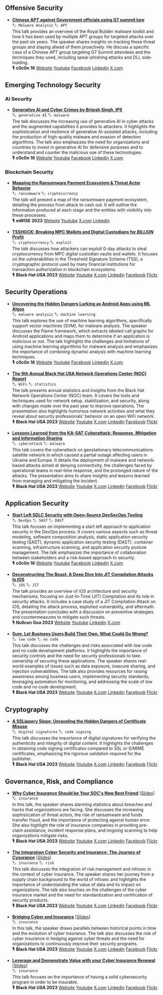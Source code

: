 ## Offensive Security
- [**Chinese APT against Government officials using G7 summit lure**](https://www.youtube.com/watch?v=QkQ9kSaG9WA)    
`🏷️ Malware Analysis`  `🏷️ APT`  
This talk provides an overview of the Royal Builder malware toolkit and how it has been used by multiple APT groups for targeted attacks over the past six years. The speaker shares insights on tracking these threat groups and staying ahead of them proactively. He discuss a specific case of a Chinese APT group targeting G7 Summit attendees and the techniques they used, including spear-phishing attacks and DLL side-loading.  
🎙️  **c0c0n 16** [Website](https://india.c0c0n.org/2023) [Youtube](https://www.youtube.com/channel/UCdrUwHUyIyxz-Xd5e920_yQ) [Facebook](https://www.facebook.com/pages/c0c0n/137968402889465)  [Linkedin](https://www.linkedin.com/company/c0c0nconference)  [X.com](https://x.com/_c0c0n_)    

## Emerging Technology Security
### AI Security
- [**Generative AI and Cyber Crimes by Brijesh Singh, IPS**](https://www.youtube.com/watch?v=kbEw9jWH2ic)    
`🏷️ generative AI`  `🏷️ malware`  
The talk discusses the increasing use of generative AI in cyber attacks and the augmented capabilities it provides to attackers. It highlights the sophistication and resilience of generative AI-assisted attacks, including the production of high-quality malware and evasion of detection algorithms. The talk also emphasizes the need for organizations and countries to invest in generative AI for defensive purposes and to understand and counter the malicious use of these technologies.  
🎙️  **c0c0n 16** [Website](https://india.c0c0n.org/2023) [Youtube](https://www.youtube.com/channel/UCdrUwHUyIyxz-Xd5e920_yQ) [Facebook](https://www.facebook.com/pages/c0c0n/137968402889465)  [Linkedin](https://www.linkedin.com/company/c0c0nconference)  [X.com](https://x.com/_c0c0n_)    

### Blockchain Security
- [**Mapping the Ransomware Payment Ecosystem & Threat Actor Behavior**](https://www.youtube.com/watch?v=bFrw-qvaIRs)    
`🏷️ ransomware`  `🏷️ cryptocurrency`  
The talk will present a map of the ransomware payment ecosystem, detailing the process from attack to cash out. It will outline the information produced at each stage and the entities with visibility into these processes.  
🎙️  **mWISE 2023** [Website](https://mwise.mandiant.com) [Youtube](https://www.youtube.com/playlist?list=PLdkRFluYWTrLOrFPjb8ZdjqPGJNyacWPd) [X.com](https://x.com/mwiseconference)  [Linkedin](https://www.linkedin.com/showcase/mwise-conference)    

- [**TSSHOCK: Breaking MPC Wallets and Digital Custodians for $BILLION$ Profit**](https://www.youtube.com/watch?v=5mlQb8PEF3A)    
`🏷️ cryptocurrency`  `🏷️ exploit`  
The talk discusses how attackers can exploit 0-day attacks to steal cryptocurrency from MPC digital custodian vaults and wallets. It focuses on the vulnerabilities in the Threshold Signature Scheme (TSS), a cryptographic protocol used by many financial institutions for transaction authorization in blockchain ecosystems.  
🎙️  **Black Hat USA 2023** [Website](https://www.blackhat.com) [Youtube](https://www.youtube.com/playlist?list=PLH15HpR5qRsWalnnt-9eYELxbEcYBPB6I) [X.com](https://x.com/BlackHatEvents)  [Linkedin](https://www.linkedin.com/in/black-hat-official-4b222772)  [Facebook](https://facebook.com/Black-Hat-Events-107691635153)  [Flickr](https://flickr.com/photos/blackhatevents)    

## Security Operations
- [**Uncovering the Hidden Dangers Lurking as Android Apps using ML Algos**](https://www.youtube.com/watch?v=fgM3d7-aFBc)    
`🏷️ malware analysis`  `🏷️ machine learning`  
This talk explores the use of machine learning algorithms, specifically support vector machines (SVM), for malware analysis. The speaker discusses the Flame framework, which extracts labeled call graphs for Android applications and maps them to determine if an application is malicious or not. The talk highlights the challenges and limitations of using machine learning algorithms for malware analysis and emphasizes the importance of combining dynamic analysis with machine learning techniques.  
🎙️  **c0c0n 16** [Website](https://india.c0c0n.org/2023) [Youtube](https://www.youtube.com/channel/UCdrUwHUyIyxz-Xd5e920_yQ) [Facebook](https://www.facebook.com/pages/c0c0n/137968402889465)  [Linkedin](https://www.linkedin.com/company/c0c0nconference)  [X.com](https://x.com/_c0c0n_)    

- [**The 9th Annual Black Hat USA Network Operations Center (NOC) Report**](https://www.youtube.com/watch?v=6lVR54kYu8w)    
`🏷️ WiFi`  `🏷️ statistics`  
The talk presents annual statistics and insights from the Black Hat Network Operations Center (NOC) team. It covers the tools and techniques used for network setup, stabilization, and security, along with changes made over the past year to improve operations. The presentation also highlights humorous network activities and what they reveal about security professionals' behavior on an open WiFi network.  
🎙️  **Black Hat USA 2023** [Website](https://www.blackhat.com) [Youtube](https://www.youtube.com/playlist?list=PLH15HpR5qRsWalnnt-9eYELxbEcYBPB6I) [X.com](https://x.com/BlackHatEvents)  [Linkedin](https://www.linkedin.com/in/black-hat-official-4b222772)  [Facebook](https://facebook.com/Black-Hat-Events-107691635153)  [Flickr](https://flickr.com/photos/blackhatevents)    

- [**Lessons Learned from the KA-SAT Cyberattack: Response, Mitigation and Information Sharing**](https://www.youtube.com/watch?v=RdjthhBylMk)    
`🏷️ cyberattack`  `🏷️ malware`  
This talk covers the cyberattack on geostationary telecommunications satellite network in which caused a partial outage affecting users in Ukraine and Europe. It details the deployment of malware and network-based attacks aimed at denying connectivity, the challenges faced by operational teams in real-time response, and the prolonged nature of the attacks. The presentation aims to share insights and lessons learned from managing and mitigating the incident.  
🎙️  **Black Hat USA 2023** [Website](https://www.blackhat.com) [Youtube](https://www.youtube.com/playlist?list=PLH15HpR5qRsWalnnt-9eYELxbEcYBPB6I) [X.com](https://x.com/BlackHatEvents)  [Linkedin](https://www.linkedin.com/in/black-hat-official-4b222772)  [Facebook](https://facebook.com/Black-Hat-Events-107691635153)  [Flickr](https://flickr.com/photos/blackhatevents)    

## Application Security
- [**Start Left SDLC Security with Open-Source DevSecOps Tooling**](https://www.youtube.com/watch?v=TD4R8CCY2QA)    
`🏷️ DevOps`  `🏷️ SAST`  `🏷️ DAST`  
This talk focuses on implementing a start left approach to application security in the DevOps process. It covers various aspects such as threat modeling, software composition analysis, static application security testing (SAST), dynamic application security testing (DAST), container scanning, infrastructure scanning, and application security posture management. The talk emphasizes the importance of collaboration between stakeholders and a risk-based approach to security.  
🎙️  **c0c0n 16** [Website](https://india.c0c0n.org/2023) [Youtube](https://www.youtube.com/channel/UCdrUwHUyIyxz-Xd5e920_yQ) [Facebook](https://www.facebook.com/pages/c0c0n/137968402889465)  [Linkedin](https://www.linkedin.com/company/c0c0nconference)  [X.com](https://x.com/_c0c0n_)    

- [**Deconstructing The Beast: A Deep Dive Into JIT Compilation Attacks In IOS**](https://www.youtube.com/watch?v=ma4objhW7qk)    
`🏷️ iOS`  `🏷️ JIT`  
The talk provides an overview of iOS architecture and security mechanisms, focusing on Just-In-Time (JIT) Compilation and its role in security attacks. It includes a case study of a JIT Compilation Attack on iOS, detailing the attack process, exploited vulnerability, and aftermath. The presentation concludes with a discussion on preventive strategies and countermeasures to mitigate such threats.  
🎙️  **Nullcon Goa 2023** [Website](https://nullcon.net) [Youtube](https://www.youtube.com/playlist?list=PLv84MTo7Io20Vdg0ExpfmiHnR-TZtybTR) [Linkedin](https://www.linkedin.com/company/nullcon)  [X.com](https://x.com/nullcon)    

- [**Sure, Let Business Users Build Their Own. What Could Go Wrong?**](https://www.youtube.com/watch?v=Pth5_qobLqk)    
`🏷️ low code`  `🏷️ no code`  
This talk discusses the challenges and risks associated with low code and no code development platforms. It highlights the importance of security controls and the need for security professionals to take ownership of securing these applications. The speaker shares real-world examples of issues such as data exposure, insecure sharing, and injection vulnerabilities. The talk also provides resources for raising awareness among business users, implementing security standards, leveraging automation for monitoring, and addressing the scale of low code and no code development.  
🎙️  **Black Hat USA 2023** [Website](https://www.blackhat.com) [Youtube](https://www.youtube.com/playlist?list=PLH15HpR5qRsWalnnt-9eYELxbEcYBPB6I) [X.com](https://x.com/BlackHatEvents)  [Linkedin](https://www.linkedin.com/in/black-hat-official-4b222772)  [Facebook](https://facebook.com/Black-Hat-Events-107691635153)  [Flickr](https://flickr.com/photos/blackhatevents)    

## Cryptography
- [**A SSLippery Slope: Unraveling the Hidden Dangers of Certificate Misuse**](https://www.youtube.com/watch?v=ocNvemaCyHk)    
`🏷️ digital signatures`  `🏷️ code signing`  
This talk discusses the importance of digital signatures for verifying the authenticity and integrity of digital content. It highlights the challenges in obtaining code signing certificates compared to SSL or S/MIME certificates, emphasizing the rigorous validation required for the publisher.  
🎙️  **Black Hat USA 2023** [Website](https://www.blackhat.com) [Youtube](https://www.youtube.com/playlist?list=PLH15HpR5qRsWalnnt-9eYELxbEcYBPB6I) [X.com](https://x.com/BlackHatEvents)  [Linkedin](https://www.linkedin.com/in/black-hat-official-4b222772)  [Facebook](https://facebook.com/Black-Hat-Events-107691635153)  [Flickr](https://flickr.com/photos/blackhatevents)    

## Governance, Risk, and Compliance
- [**Why Cyber Insurance Should be Your SOC's New Best Friend**](https://www.youtube.com/watch?v=0qzxDBhjxeM)  \[[Slides](https://i.blackhat.com/BH-US-23/Presentations/Catherine_Lyle.pdf)\]    
`🏷️ insurance`  
In this talk, the speaker shares alarming statistics about breaches and hacks that organizations are facing. She discusses the increasing sophistication of threat actors, the rise of ransomware and funds transfer fraud, and the importance of protecting against human error. She also highlight the role of insurance companies in providing pre-claim assistance, incident response plans, and ongoing scanning to help organizations mitigate risks.  
🎙️  **Black Hat USA 2023** [Website](https://www.blackhat.com) [Youtube](https://www.youtube.com/playlist?list=PLH15HpR5qRsWalnnt-9eYELxbEcYBPB6I) [X.com](https://x.com/BlackHatEvents)  [Linkedin](https://www.linkedin.com/in/black-hat-official-4b222772)  [Facebook](https://facebook.com/Black-Hat-Events-107691635153)  [Flickr](https://flickr.com/photos/blackhatevents)    

- [**The Integration Cyber Security and Insurance: The Journey of Cysurance**](https://www.youtube.com/watch?v=hghDWS5XodM)  \[[Slides](https://i.blackhat.com/BH-US-23/Presentations/Kirsten_Bay.pdf)\]    
`🏷️ insurance`  `🏷️ risk`  
This talk discusses the integration of risk management and infosec in the context of cyber insurance. The speaker shares her journey from a supply chain background to the world of infosec and highlights the importance of understanding the value of data and its impact on organizations. The talk also touches on the challenges of the cyber insurance market and the need for standardization and certification of security products.  
🎙️  **Black Hat USA 2023** [Website](https://www.blackhat.com) [Youtube](https://www.youtube.com/playlist?list=PLH15HpR5qRsWalnnt-9eYELxbEcYBPB6I) [X.com](https://x.com/BlackHatEvents)  [Linkedin](https://www.linkedin.com/in/black-hat-official-4b222772)  [Facebook](https://facebook.com/Black-Hat-Events-107691635153)  [Flickr](https://flickr.com/photos/blackhatevents)    

- [**Bridging Cyber and Insurance**](https://www.youtube.com/watch?v=06qXkyberGc)  \[[Slides](https://i.blackhat.com/BH-US-23/Presentations/BH-23-Caruthers-Bridge-Not-Too-Far.pdf)\]    
`🏷️ insurance`  
In this talk, the speaker draws parallels between historical points in time and the evolution of cyber insurance. The talk also discusses the role of cyber insurance in hedging against cyber threats and the need for organizations to continuously improve their security programs.  
🎙️  **Black Hat USA 2023** [Website](https://www.blackhat.com) [Youtube](https://www.youtube.com/playlist?list=PLH15HpR5qRsWalnnt-9eYELxbEcYBPB6I) [X.com](https://x.com/BlackHatEvents)  [Linkedin](https://www.linkedin.com/in/black-hat-official-4b222772)  [Facebook](https://facebook.com/Black-Hat-Events-107691635153)  [Flickr](https://flickr.com/photos/blackhatevents)    

- [**Leverage and Demonstrate Value with your Cyber Insurance Renewal**](https://www.youtube.com/watch?v=e6JgOOWMx3w)  \[[Slides](https://i.blackhat.com/BH-US-23/Presentations/Erik_Decker.pdf)\]    
`🏷️ insurance`  
This talk focuses on the importance of having a solid cybersecurity program in order to be insurable.  
🎙️  **Black Hat USA 2023** [Website](https://www.blackhat.com) [Youtube](https://www.youtube.com/playlist?list=PLH15HpR5qRsWalnnt-9eYELxbEcYBPB6I) [X.com](https://x.com/BlackHatEvents)  [Linkedin](https://www.linkedin.com/in/black-hat-official-4b222772)  [Facebook](https://facebook.com/Black-Hat-Events-107691635153)  [Flickr](https://flickr.com/photos/blackhatevents)    

